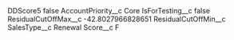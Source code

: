 <?xml version="1.0" encoding="UTF-8"?>
<CustomMetadata xmlns="http://soap.sforce.com/2006/04/metadata" xmlns:xsi="http://www.w3.org/2001/XMLSchema-instance" xmlns:xsd="http://www.w3.org/2001/XMLSchema">
    <label>DDScore5</label>
    <protected>false</protected>
    <values>
        <field>AccountPriority__c</field>
        <value xsi:type="xsd:string">Core</value>
    </values>
    <values>
        <field>IsForTesting__c</field>
        <value xsi:type="xsd:boolean">false</value>
    </values>
    <values>
        <field>ResidualCutOffMax__c</field>
        <value xsi:type="xsd:double">-42.8027966828651</value>
    </values>
    <values>
        <field>ResidualCutOffMin__c</field>
        <value xsi:nil="true"/>
    </values>
    <values>
        <field>SalesType__c</field>
        <value xsi:type="xsd:string">Renewal</value>
    </values>
    <values>
        <field>Score__c</field>
        <value xsi:type="xsd:string">F</value>
    </values>
</CustomMetadata>
